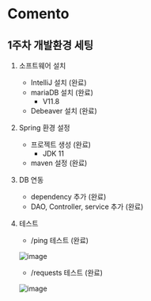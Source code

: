 # Comento

## 1주차 개발환경 세팅

1. 소프트웨어 설치
   - IntelliJ 설치 (완료)
   - mariaDB 설치 (완료)
      - V11.8
   - Debeaver 설치 (완료)
    
2. Spring 환경 설정
   - 프로젝트 생성 (완료)
      - JDK 11
   - maven 설정 (완료)

3. DB 연동
   - dependency 추가 (완료)
   - DAO, Controller, service 추가 (완료)

4. 테스트
   - /ping 테스트 (완료)
  
   ![image](https://github.com/user-attachments/assets/e1950a0d-ddb2-4bdd-bf11-e174747c6034)
   - /requests 테스트 (완료)

   ![image](https://github.com/user-attachments/assets/3d068907-c4b6-455e-8479-6b767a2bd2f9)


